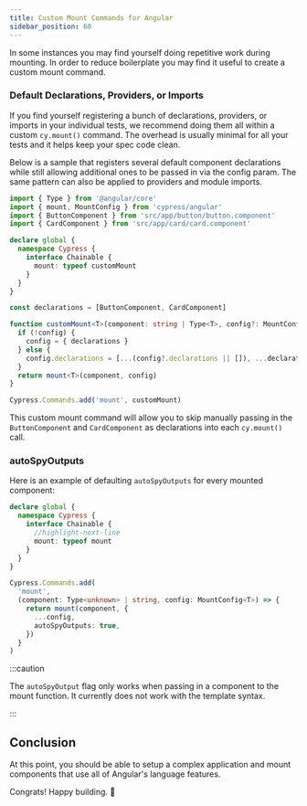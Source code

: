 ```yaml
---
title: Custom Mount Commands for Angular
sidebar_position: 60
---
```


In some instances you may find yourself doing repetitive work during mounting.
In order to reduce boilerplate you may find it useful to create a custom mount
command.

### Default Declarations, Providers, or Imports

If you find yourself registering a bunch of declarations, providers, or imports
in your individual tests, we recommend doing them all within a custom
`cy.mount()` command. The overhead is usually minimal for all your tests and it
helps keep your spec code clean.

Below is a sample that registers several default component declarations while
still allowing additional ones to be passed in via the config param. The same
pattern can also be applied to providers and module imports.

```ts title=support/component.ts
import { Type } from '@angular/core'
import { mount, MountConfig } from 'cypress/angular'
import { ButtonComponent } from 'src/app/button/button.component'
import { CardComponent } from 'src/app/card/card.component'

declare global {
  namespace Cypress {
    interface Chainable {
      mount: typeof customMount
    }
  }
}

const declarations = [ButtonComponent, CardComponent]

function customMount<T>(component: string | Type<T>, config?: MountConfig<T>) {
  if (!config) {
    config = { declarations }
  } else {
    config.declarations = [...(config?.declarations || []), ...declarations]
  }
  return mount<T>(component, config)
}

Cypress.Commands.add('mount', customMount)
```

This custom mount command will allow you to skip manually passing in the
`ButtonComponent` and `CardComponent` as declarations into each `cy.mount()`
call.

### autoSpyOutputs

Here is an example of defaulting `autoSpyOutputs` for every mounted component:

```ts title=support/component.ts
declare global {
  namespace Cypress {
    interface Chainable {
      //highlight-next-line
      mount: typeof mount
    }
  }
}

Cypress.Commands.add(
  'mount',
  (component: Type<unknown> | string, config: MountConfig<T>) => {
    return mount(component, {
      ...config,
      autoSpyOutputs: true,
    })
  }
)
```

:::caution

The `autoSpyOutput` flag only works when passing in a component to the mount
function. It currently does not work with the template syntax.

:::

## Conclusion

At this point, you should be able to setup a complex application and mount
components that use all of Angular's language features.

Congrats! Happy building. 🎉
